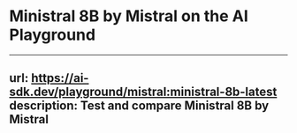 # Ministral 8B by Mistral on the AI Playground


---
url: https://ai-sdk.dev/playground/mistral:ministral-8b-latest
description: Test and compare Ministral 8B by Mistral
---
